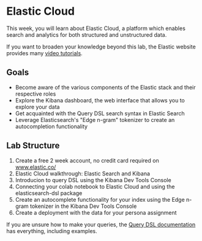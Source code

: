 # Elastic Cloud

This week, you will learn about Elastic Cloud, a platform which enables search and analytics for both structured and unstructured data.

If you want to broaden your knowledge beyond this lab, the Elastic website provides many [video tutorials](https://www.elastic.co/videos/).

## Goals

* Become aware of the various components of the Elastic stack and their respective roles
* Explore the Kibana dashboard, the web interface that allows you to explore your data
* Get acquainted with the Query DSL search syntax in Elastic Search
* Leverage Elasticsearch's "Edge n-gram" tokenizer to create an autocompletion functionality

## Lab Structure

1. Create a free 2 week account, no credit card required on www.elastic.co/
2. Elastic Cloud walkthrough: Elastic Search and Kibana
3. Introducion to query DSL using the Kibana Dev Tools Console
4. Connecting your colab notebook to Elastic Cloud and using the elasticsearch-dsl package
5. Create an autocomplete functionality for your index using the Edge n-gram tokenizer in the Kibana Dev Tools Console
6. Create a deployment with the data for your persona assignment

If you are unsure how to make your queries, the [Query DSL documentation](https://www.elastic.co/guide/en/elasticsearch/reference/current/query-dsl.html) has everything, including examples.
